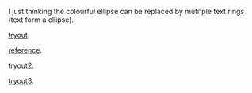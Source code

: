 I just thinking the colourful ellipse can be replaced by mutifple text rings (text form a ellipse). 

[tryout](https://faye12.github.io/CodeWord/majorProject/tryout1/majorProject_tryout1).

[reference](https://faye12.github.io/CodeWord/majorProject/tryout1/majorProject_reference1).

[tryout2](https://faye12.github.io/CodeWord/majorProject/tryout1/majorProject_tryout2).

[tryout3](https://faye12.github.io/CodeWord/majorProject/tryout1/majorProject_tryout3).
